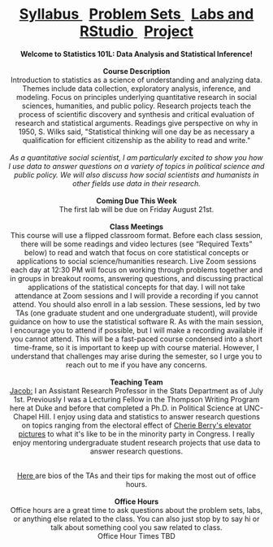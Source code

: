 <header>
  <h1> <a href="Syllabus.html"> Syllabus </a>&nbsp; <a href="ProblemSets.html"> Problem Sets </a> &nbsp; <a href="LabsRStudio.html">Labs and RStudio </a> &nbsp; <a href="Project.html"> Project</a> </h1>
  <nav>
 <header>
   <b>Welcome to Statistics 101L: Data Analysis and Statistical Inference!</b>
   <br><br>
   <b> Course Description</b>
    <br> 
Introduction to statistics as a science of understanding and analyzing data. Themes include data collection, exploratory analysis, inference, and modeling. Focus on       principles underlying quantitative research in social sciences, humanities, and public policy. Research projects teach the process of scientific discovery and synthesis and critical evaluation of research and statistical arguments. Readings give perspective on why in 1950, S. Wilks said, "Statistical thinking will one day be as necessary a        qualification  for efficient citizenship as the ability to read and write." 
  <br><br>
  <i>As a quantitative social scientist, I am particularly excited to show you how I use data to answer questions on a variety of topics in political science and public policy. We will also discuss how social scientists and humanists in other fields use data in their research.</i>
   <br><br>
   <b> Coming Due This Week</b> <br>
The first lab will be due on Friday August 21st.
<br><br>
   <b> Class Meetings </b><br>
   This course will use a flipped classroom format. Before each class session, there will be some readings and video lectures (see “Required Texts” below) to read and watch that focus on core statistical concepts or applications to social science/humanities research. Live Zoom sessions each day at 12:30 PM will focus on working through problems together and in groups in breakout rooms, answering questions, and discussing practical applications of the statistical concepts for that day. I will not take attendance at    Zoom sessions and I will provide a recording if you cannot attend. You should also enroll in a lab session. These sessions, led by two TAs (one graduate student and one undergraduate student), will provide guidance on how to use the statistical software R. As with the main session, I encourage you to attend if possible,   but I will make a recording available if you cannot attend. This will be a fast-paced course condensed into a short time-frame, so it is important to keep up with course material. However, I understand that challenges may arise during the semester, so I urge you to reach out to me if you have any concerns.
   <br><br>
   <b> Teaching Team</b>
   <br>
   <a href="https://jacobfhsmith.github.io/mypage/">Jacob:</a> I an Assistant Research Professor in the Stats Department as of July 1st. Previously I was a Lecturing Fellow in the Thompson Writing Program here at Duke and before that completed a Ph.D. in Political Science at UNC-Chapel Hill. I enjoy using data and statistics to answer research questions on topics ranging from the electoral effect of <a href="https://libkey.io/libraries/229/articles/56283884/full-text-file?utm_source=api_871"> Cherie Berry's elevator pictures</a> to what it's like to be in the minority party in Congress. I really enjoy mentoring undergraduate student research projects that use data to answer research questions.
   <br><br>
   
 <a href="https://github.com/jacobfhsmith/STA101LFall2020/blob/master/Meet%20the%20TAs.docx?raw=true"> Here </a> are bios of the TAs and their tips for making the most out of office hours. <br><br>
   <b>Office Hours</b> <br>
   Office hours are a great time to ask questions about the problem sets, labs, or anything else related to the class. You can also just stop by to say hi or talk about something cool you saw related to class. <br>
   Office Hour Times TBD
   <br><br>
